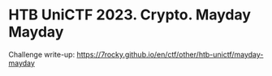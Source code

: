 # HTB UniCTF 2023. Crypto. Mayday Mayday

Challenge write-up: https://7rocky.github.io/en/ctf/other/htb-unictf/mayday-mayday
